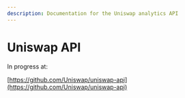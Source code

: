 ```yaml
---
description: Documentation for the Uniswap analytics API
---
```


# Uniswap API

In progress at:

[https://github.com/Uniswap/uniswap-api](https://github.com/Uniswap/uniswap-api)

